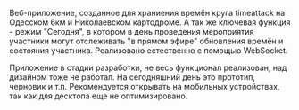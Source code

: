Веб-приложение, созданное для храниения времён круга timeattack на Одесском 6км и Николаевском картодроме.
А так же ключевая функция - режим "Сегодня", в котором в день проведения мероприятия участники могут отслеживать "в прямом эфире" обновления времён и состояния участника. Реализовано естественно с помощью WebSocket.

Приложение в стадии разработки, не весь функционал реализован, над дизайном тоже не работал. На сегодняшний день это прототип, черновик и т.п.
Рекомендуется открывать на мобильных устройствах, так как для десктопа еще не оптимизировано.
